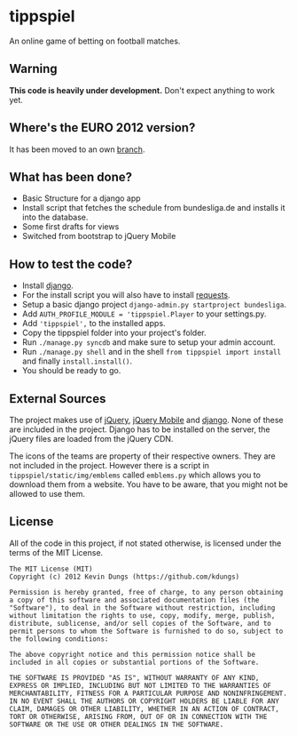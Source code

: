 # tippspiel
An online game of betting on football matches.

## Warning
**This code is heavily under development.** Don't expect anything to work yet.

## Where's the EURO 2012 version?
It has been moved to an own [branch](https://github.com/SirCoemgen/tippspiel/tree/euro2012).

## What has been done?
 * Basic Structure for a django app
 * Install script that fetches the schedule from bundesliga.de and installs it into the database.
 * Some first drafts for views
 * Switched from bootstrap to jQuery Mobile

## How to test the code?
 * Install [django](https://www.djangoproject.com/).
 * For the install script you will also have to install [requests](http://docs.python-requests.org/en/latest/index.html).
 * Setup a basic django project `django-admin.py startproject bundesliga`.
 * Add `AUTH_PROFILE_MODULE = 'tippspiel.Player` to your settings.py.
 * Add `'tippspiel',` to the installed apps.
 * Copy the tippspiel folder into your project's folder.
 * Run `./manage.py syncdb` and make sure to setup your admin account.
 * Run `./manage.py shell` and in the shell `from tippspiel import install` and finally `install.install()`.
 * You should be ready to go.

## External Sources
The project makes use of [jQuery](http://jquery.com/), [jQuery Mobile](http://jquerymobile.com/) and [django](https://www.djangoproject.com/). None of these are included in the project. Django has to be installed on the server, the jQuery files are loaded from the jQuery CDN.

The icons of the teams are property of their respective owners. They are not included in the project. However there is a script in `tippspiel/static/img/emblems` called `emblems.py` which allows you to download them from a website. You have to be aware, that you might not be allowed to use them.

## License
All of the code in this project, if not stated otherwise, is licensed under the terms of the MIT License.

    The MIT License (MIT)
    Copyright (c) 2012 Kevin Dungs (https://github.com/kdungs)

    Permission is hereby granted, free of charge, to any person obtaining a copy of this software and associated documentation files (the "Software"), to deal in the Software without restriction, including without limitation the rights to use, copy, modify, merge, publish, distribute, sublicense, and/or sell copies of the Software, and to permit persons to whom the Software is furnished to do so, subject to the following conditions:

    The above copyright notice and this permission notice shall be included in all copies or substantial portions of the Software.

    THE SOFTWARE IS PROVIDED "AS IS", WITHOUT WARRANTY OF ANY KIND, EXPRESS OR IMPLIED, INCLUDING BUT NOT LIMITED TO THE WARRANTIES OF MERCHANTABILITY, FITNESS FOR A PARTICULAR PURPOSE AND NONINFRINGEMENT. IN NO EVENT SHALL THE AUTHORS OR COPYRIGHT HOLDERS BE LIABLE FOR ANY CLAIM, DAMAGES OR OTHER LIABILITY, WHETHER IN AN ACTION OF CONTRACT, TORT OR OTHERWISE, ARISING FROM, OUT OF OR IN CONNECTION WITH THE SOFTWARE OR THE USE OR OTHER DEALINGS IN THE SOFTWARE.
    
